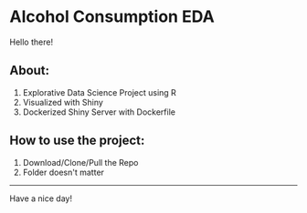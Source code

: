 # Alcohol Consumption EDA

Hello there!

About:
-------------------------------------------
1. Explorative Data Science Project using R 
2. Visualized with Shiny
3. Dockerized Shiny Server with Dockerfile

How to use the project:
--------------------------------------------

1. Download/Clone/Pull the Repo
2. Folder doesn't matter

--------------------------------------------

Have a nice day!
